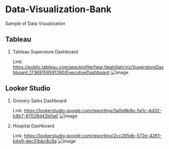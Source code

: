 # Data-Visualization-Bank
Sample of Data Visualization

## Tableau
1. Tableau Superstore Dashboard
   
   Link: https://public.tableau.com/app/profile/fajar.fatahillah/viz/SuperstoreDashboard_17369159591390/ExecutiveDashboard
   ![image](https://github.com/user-attachments/assets/433cf830-8973-4532-a801-70ec36f718d0)

## Looker Studio
1. Grocery Sales Dashboard
   
   Link: https://lookerstudio.google.com/reporting/3a0e8b8e-5e1c-4d32-b9b7-87028d42b0a0
   ![image](https://github.com/user-attachments/assets/f1a04caa-77e9-4d7d-b82f-e6e3f67d9167)

2. Hospital Dashboard
   
   Link: https://lookerstudio.google.com/reporting/2cc265db-572e-4261-b4e9-dec51bbc8c8a
   ![image](https://github.com/user-attachments/assets/5c36ab46-b2a1-4f58-9713-19c7824a62b6)


   

